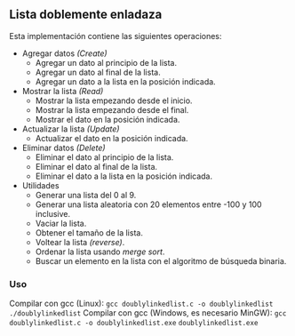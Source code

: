 ## Lista doblemente enladaza

Esta implementación contiene las siguientes operaciones:

- Agregar datos _(Create)_
  - Agregar un dato al principio de la lista.
  - Agregar un dato al final de la lista.
  - Agregar un dato a la lista en la posición indicada.
- Mostrar la lista _(Read)_
  - Mostrar la lista empezando desde el inicio.
  - Mostrar la lista empezando desde el final.
  - Mostrar el dato en la posición indicada.
- Actualizar la lista _(Update)_
  - Actualizar el dato en la posición indicada.
- Eliminar datos _(Delete)_
  - Eliminar el dato al principio de la lista.
  - Eliminar el dato al final de la lista.
  - Eliminar el dato a la lista en la posición indicada.
- Utilidades
  - Generar una lista del 0 al 9.
  - Generar una lista aleatoria con 20 elementos entre -100 y 100 inclusive.
  - Vaciar la lista.
  - Obtener el tamaño de la lista.
  - Voltear la lista _(reverse)_.
  - Ordenar la lista usando _merge sort_.
  - Buscar un elemento en la lista con el algoritmo de búsqueda binaria.

### Uso

Compilar con gcc (Linux):
`gcc doublylinkedlist.c -o doublylinkedlist`
`./doublylinkedlist`
Compilar con gcc (Windows, es necesario MinGW):
`gcc doublylinkedlist.c -o doublylinkedlist.exe`
`doublylinkedlist.exe`
